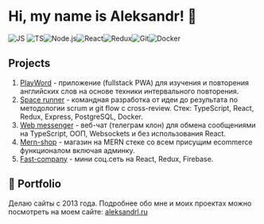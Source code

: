 # Hi, my name is Aleksandr! 👋
![JS](https://aleksandrl.ru/img/min/js.png) ![TS](https://aleksandrl.ru/img/min/ts.png)![Node.js](https://aleksandrl.ru/img/min/node2.png)![React](https://aleksandrl.ru/img/min/react.png)![Redux](https://aleksandrl.ru/img/min/redux.png)![Git](https://aleksandrl.ru/img/min/git.png)![Docker](https://aleksandrl.ru/img/min/docker.png)

## Projects
1.  [PlayWord](https://github.com/aleksandr-loskutov/play-word) - приложение (fullstack PWA) для изучения и повторения английских слов на основе техники интервального повторения.
2.  [Space runner](https://github.com/Stack-overflow-runners/game) - командная разработка от идеи до результата по методологии scrum и git flow с cross-review. Стек: TypeScript, React, Redux, Express, PostgreSQL, Docker.
3.  [Web messenger](https://github.com/aleksandr-loskutov/middle.messenger.praktikum.yandex) - веб-чат (телеграм клон) для обмена сообщениями на TypeScript, ООП, Websockets и без использования React.
4.  [Mern-shop](https://github.com/aleksandr-loskutov/mern-shop) - магазин на MERN стеке со всем присущим ecommerce функционалом включая админку.
5.  [Fast-company](https://github.com/aleksandr-loskutov/jfd-fast-company) - мини соц.сеть  на React, Redux, Firebase.

## 🔗 Portfolio
Делаю сайты с 2013 года. Подробнее обо мне и моих проектах можно посмотреть на моем сайте: [aleksandrl.ru](https://aleksandrl.ru/)
